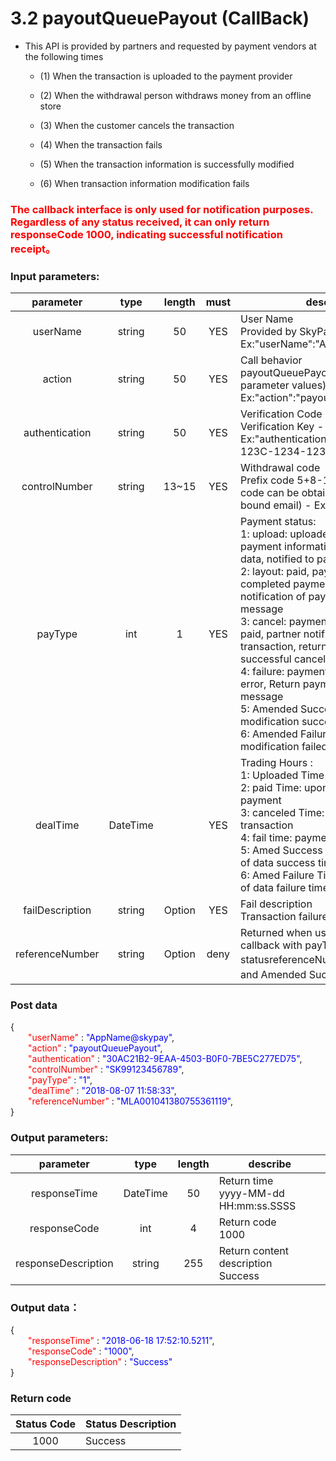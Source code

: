 # 3.2 payoutQueuePayout (CallBack)
-   This API is provided by partners and requested by payment vendors at the following times

    -   (1) When the transaction is uploaded to the payment provider

    -   (2) When the withdrawal person withdraws money from an offline store

    -   (3) When the customer cancels the transaction

    -   (4) When the transaction fails

    -   (5) When the transaction information is successfully modified

    -   (6) When transaction information modification fails
### <font color = red>The callback interface is only used for notification purposes. Regardless of any status received, it can only return responseCode 1000, indicating successful notification receipt。</font>

### Input parameters:

| parameter                        |    type     | length   |must |describe|
| :-------------------------: | :-----------: |:-----:|:---:|--------------------------------|   
|userName |string|50|YES|User Name<br> Provided by SkyPay - Ex:"userName":"AppName@skypay"|
|action|string|50|YES|Call behavior<br>payoutQueuePayout(Fixed parameter values) - Ex:"action":"payoutQueuePayout"|
|authentication   |string |50|YES|    Verification Code<br> Verification Key - Ex:"authentication":"E1234567-123C-1234-123F-A12345670"|
|controlNumber  |string|13~15|YES|  Withdrawal code <br> Prefix code 5+8-10 digits (Prefix code can be obtained from the bound email) - Ex:SKY**12345678|
|payType  |int|1|YES|Payment status:<br>1: upload: uploaded, representing payment information of transaction data, notified to payment unit<br>2: layout: paid, payment unit completed payment, return notification of payment success message<br>3: cancel: payment cancelled, not paid, partner notified to cancel transaction, return notification of successful cancellation transaction<br>4: failure: payment failed=>payment error, Return payment failure message<br>5: Amended Success: Data modification successful<br>6: Amended Failure: Data modification failed|
|dealTime  |DateTime||YES|Trading Hours :<br> 1: Uploaded Time<br>2: paid Time: upon completion of payment<br>3: canceled Time: cancellation of transaction<br>4: fail time: payment failure time<br>5: Amed Success Time: modification of data success time<br>6: Amed Failure Time: modification of data failure time<br>|
|failDescription |string |Option|YES|Fail description <br> Transaction failure message|
|referenceNumber|string|Option|deny|Returned when using ML payment callback with payType 1 and 5 statusreferenceNumber（upload and Amended Success）|

### Post data

{<br>
    <font color=red>&ensp;&ensp;&ensp;&ensp;"userName"</font> : <font color=blue>"AppName@skypay"</font>,<br>
    <font color=red>&ensp;&ensp;&ensp;&ensp;"action"</font> : <font color=blue>"payoutQueuePayout"</font>,<br>
    <font color=red>&ensp;&ensp;&ensp;&ensp;"authentication"</font> : <font color=blue>"30AC21B2-9EAA-4503-B0F0-7BE5C277ED75"</font>,<br>
    <font color=red>&ensp;&ensp;&ensp;&ensp;"controlNumber"</font> : <font color=blue>"SK99123456789"</font>,<br>
    <font color=red>&ensp;&ensp;&ensp;&ensp;"payType"</font> : <font color=blue>"1"</font>,<br>
    <font color=red>&ensp;&ensp;&ensp;&ensp;"dealTime"</font> : <font color=blue>"2018-08-07 11:58:33"</font>,<br>
    <font color=red>&ensp;&ensp;&ensp;&ensp;"referenceNumber"</font> : <font color=blue>"MLA001041380755361119"</font>,<br>
}


### Output parameters:
| parameter                        |    type     | length    |describe|
| :-------------------------: | :-----------: |:-----:|--------------------------------|   
|responseTime  |DateTime|50|Return time  <br>  yyyy-MM-dd HH:mm:ss.SSSS|
|responseCode  |int|4|Return code <br>  1000|
|responseDescription  |string|255|Return content description <br> Success|

### Output data：

{<br>
    <font color=red>&ensp;&ensp;&ensp;&ensp;"responseTime"</font> : <font color=blue>"2018-06-18 17:52:10.5211"</font>,<br>
    <font color=red>&ensp;&ensp;&ensp;&ensp;"responseCode"</font> : <font color=blue>"1000"</font>,<br>
    <font color=red>&ensp;&ensp;&ensp;&ensp;"responseDescription"</font> : <font color=blue>"Success"</font><br>
}


### Return code

| Status   Code                     |   Status Description   | 
| :-------------------------: | :----------- |
|1000|Success|